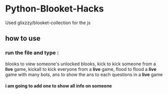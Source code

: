 # Python-Blooket-Hacks
Used glixzzy/blooket-collection for the js

## how to use

### run the file and type :

blooks to view someone's unlocked blooks,
kick to kick someone from a **live** game,
kickall to kick everyone from a **live** game,
flood to flood a **live** game with many bots,
ans to show the ans to each questions in a **live** game

#### i am going to add one to show all info on someone
